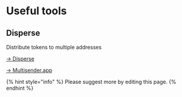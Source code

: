 # Useful tools

## Disperse

Distribute tokens to multiple addresses

[→ Disperse](https://disperse.app/)

[→ Multisender.app  ](https://multisender.app)

{% hint style="info" %}
Please suggest more by editing this page.
{% endhint %}
